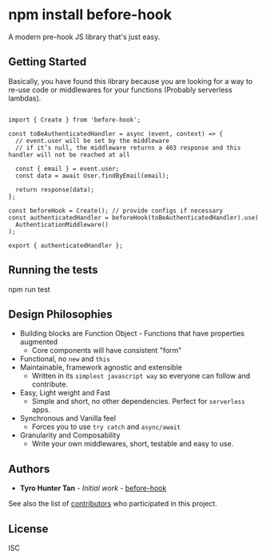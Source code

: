 # npm install before-hook

A modern pre-hook JS library that's just easy.

## Getting Started

Basically, you have found this library because you are looking for a way to re-use code or middlewares for your functions (Probably serverless lambdas).

```

import { Create } from 'before-hook';

const toBeAuthenticatedHandler = async (event, context) => {
  // event.user will be set by the middleware
  // if it’s null, the middleware returns a 403 response and this handler will not be reached at all

  const { email } = event.user;
  const data = await User.findByEmail(email);

  return response(data);
};

const beforeHook = Create(); // provide configs if necessary
const authenticatedHandler = beforeHook(toBeAuthenticatedHandler).use(
  AuthenticationMiddleware()
);

export { authenticatedHandler };

```


## Running the tests

  npm run test

## Design Philosophies

  * Building blocks are Function Object - Functions that have properties augmented
    * Core components will have consistent "form"
  * Functional, no `new` and `this`
  * Maintainable, framework agnostic and extensible
    * Written in its `simplest javascript way` so everyone can follow and contribute.
  * Easy, Light weight and Fast
    * Simple and short, no other dependencies. Perfect for `serverless` apps.
  * Synchronous and Vanilla feel
    * Forces you to use `try catch` and `async/await`
  * Granularity and Composability
    * Write your own middlewares, short, testable and easy to use.

## Authors

* **Tyro Hunter Tan** - *Initial work* - [before-hook](https://github.com/slugs99)

See also the list of [contributors](https://github.com/your/project/contributors) who participated in this project.

## License

ISC

